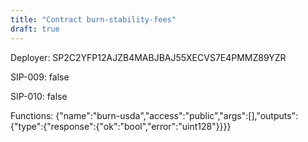 ```yaml
---
title: "Contract burn-stability-fees"
draft: true
---
```

Deployer: SP2C2YFP12AJZB4MABJBAJ55XECVS7E4PMMZ89YZR

SIP-009: false

SIP-010: false

Functions:
{"name":"burn-usda","access":"public","args":[],"outputs":{"type":{"response":{"ok":"bool","error":"uint128"}}}}
